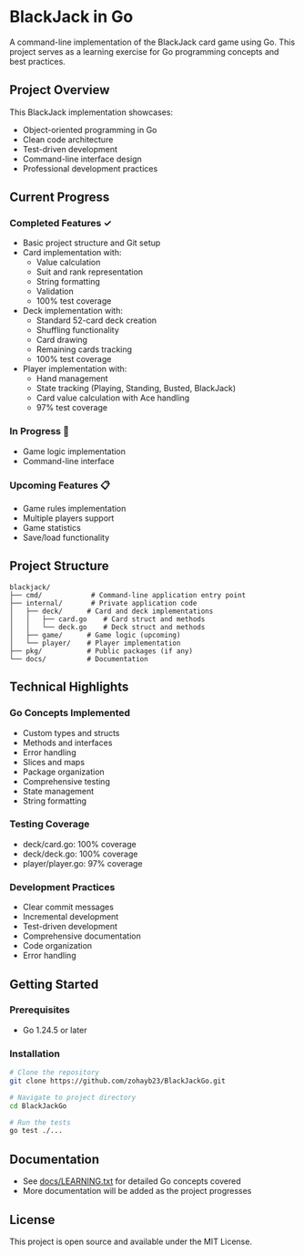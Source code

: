 # BlackJack in Go

A command-line implementation of the BlackJack card game using Go. This project serves as a learning exercise for Go programming concepts and best practices.

## Project Overview

This BlackJack implementation showcases:

- Object-oriented programming in Go
- Clean code architecture
- Test-driven development
- Command-line interface design
- Professional development practices

## Current Progress

### Completed Features ✓

- Basic project structure and Git setup
- Card implementation with:
  - Value calculation
  - Suit and rank representation
  - String formatting
  - Validation
  - 100% test coverage
- Deck implementation with:
  - Standard 52-card deck creation
  - Shuffling functionality
  - Card drawing
  - Remaining cards tracking
  - 100% test coverage
- Player implementation with:
  - Hand management
  - State tracking (Playing, Standing, Busted, BlackJack)
  - Card value calculation with Ace handling
  - 97% test coverage

### In Progress 🚧

- Game logic implementation
- Command-line interface

### Upcoming Features 📋

- Game rules implementation
- Multiple players support
- Game statistics
- Save/load functionality

## Project Structure

```
blackjack/
├── cmd/            # Command-line application entry point
├── internal/       # Private application code
│   ├── deck/      # Card and deck implementations
│   │   ├── card.go    # Card struct and methods
│   │   └── deck.go    # Deck struct and methods
│   ├── game/      # Game logic (upcoming)
│   └── player/    # Player implementation
├── pkg/           # Public packages (if any)
└── docs/          # Documentation
```

## Technical Highlights

### Go Concepts Implemented

- Custom types and structs
- Methods and interfaces
- Error handling
- Slices and maps
- Package organization
- Comprehensive testing
- State management
- String formatting

### Testing Coverage

- deck/card.go: 100% coverage
- deck/deck.go: 100% coverage
- player/player.go: 97% coverage

### Development Practices

- Clear commit messages
- Incremental development
- Test-driven development
- Comprehensive documentation
- Code organization
- Error handling

## Getting Started

### Prerequisites

- Go 1.24.5 or later

### Installation

```bash
# Clone the repository
git clone https://github.com/zohayb23/BlackJackGo.git

# Navigate to project directory
cd BlackJackGo

# Run the tests
go test ./...
```

## Documentation

- See [docs/LEARNING.txt](docs/LEARNING.txt) for detailed Go concepts covered
- More documentation will be added as the project progresses



## License

This project is open source and available under the MIT License.
